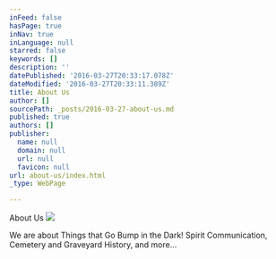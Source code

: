 ```yaml
---
inFeed: false
hasPage: true
inNav: true
inLanguage: null
starred: false
keywords: []
description: ''
datePublished: '2016-03-27T20:33:17.078Z'
dateModified: '2016-03-27T20:33:11.389Z'
title: About Us
author: []
sourcePath: _posts/2016-03-27-about-us.md
published: true
authors: []
publisher:
  name: null
  domain: null
  url: null
  favicon: null
url: about-us/index.html
_type: WebPage

---
```

About Us
![](https://s3-us-west-2.amazonaws.com/the-grid-img/p/61cf3a65009067438c68cd11803a176f4e8ab375.jpg)

We are about Things that Go Bump in the Dark! Spirit Communication, Cemetery and Graveyard History, and more...